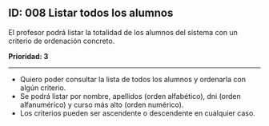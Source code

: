 ## ID: 008 Listar todos los alumnos
El profesor podrá listar la totalidad de los alumnos del sistema con un criterio de ordenación concreto.

**Prioridad: 3**

---

 - Quiero poder consultar la lista de todos los alumnos y ordenarla con algún criterio.
 - Se podrá listar por nombre, apellidos (orden alfabético), dni (orden alfanumérico) y curso más alto (orden numérico).
 - Los criterios pueden ser ascendente o descendente en cualquier caso.